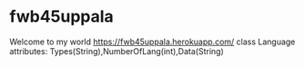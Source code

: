 # fwb45uppala
Welcome to my world
https://fwb45uppala.herokuapp.com/
class Language attributes: Types(String),NumberOfLang(int),Data(String)
